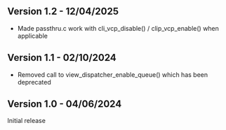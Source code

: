 ## Version 1.2 - 12/04/2025

- Made passthru.c work with cli_vcp_disable() / clip_vcp_enable() when applicable

## Version 1.1 - 02/10/2024

- Removed call to view_dispatcher_enable_queue() which has been deprecated

## Version 1.0 - 04/06/2024

Initial release
